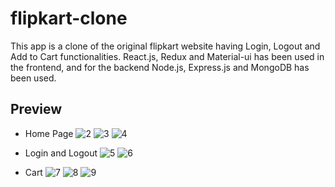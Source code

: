 # flipkart-clone
This app is a clone of the original flipkart website having Login, Logout and Add to Cart functionalities. React.js, Redux and Material-ui has been used in the frontend, and for the backend Node.js, Express.js and MongoDB has been used. 

## Preview

* Home Page
![2](https://user-images.githubusercontent.com/88573135/152168824-e1567055-e552-4aaf-990f-8b01c63374b3.png)
![3](https://user-images.githubusercontent.com/88573135/152168833-3e741da6-4324-458b-8d24-ed961ec0c235.png)
![4](https://user-images.githubusercontent.com/88573135/152168843-00e38142-29a0-4786-9a98-0f3ec9b3556d.png)

* Login and Logout
![5](https://user-images.githubusercontent.com/88573135/152168859-01485521-44eb-4944-8df7-215dc1cf0a37.png)
![6](https://user-images.githubusercontent.com/88573135/152168887-702a2bbf-8753-4cd4-8f6e-ddc073d45b3f.png)

* Cart
![7](https://user-images.githubusercontent.com/88573135/152168900-1534c714-aec2-43e9-b856-1921ff32465c.png)
![8](https://user-images.githubusercontent.com/88573135/152168911-4d923827-a8de-417e-bee9-562a76b9da3d.png)
![9](https://user-images.githubusercontent.com/88573135/152168929-42013d04-6ffb-4be9-9bb0-eb9d87ffb925.png)

